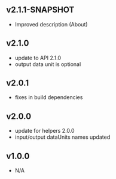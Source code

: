 v2.1.1-SNAPSHOT
---
* Improved description (About)

v2.1.0
---
* update to API 2.1.0
* output data unit is optional

v2.0.1
---
* fixes in build dependencies

v2.0.0
---
* update for helpers 2.0.0
* input/output dataUnits names updated

v1.0.0
---
* N/A